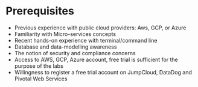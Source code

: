 # Prerequisites

* Previous experience with public cloud providers: Aws, GCP, or Azure
* Familiarity with Micro-services concepts
* Recent hands-on experience with terminal/command line
* Database and data-modelling awareness
* The notion of security and compliance concerns
* Access to AWS, GCP, Azure account, free trial is sufficient for the purpose of the labs
* Willingness to register a free trial account on JumpCloud, DataDog and Pivotal Web Services

